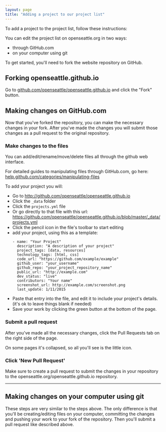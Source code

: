 ```yaml
---
layout: page
title: "Adding a project to our project list"
---
```


To add a project to the project list, follow these instructions:

You can edit the project list on openseattle.org in two ways:

- through GitHub.com
- on your computer using git

To get started, you'll need to fork the website repository on GitHub.

## Forking openseattle.github.io

Go to [github.com/openseattle/openseattle.github.io](https://github.com/openseattle/openseattle.github.io) and click the "Fork" button.

## Making changes on GitHub.com

Now that you've forked the repository, you can make the necessary changes in your fork. After you've made the changes you will submit those changes as a pull request to the original repository.


### Make changes to the files
You can add/edit/rename/move/delete files all through the github web interface.

For detailed guides to manipulating files through GitHub.com, go here: [help.github.com/categories/manipulating-files](https://help.github.com/categories/manipulating-files/)

To add your project you will: 

- Go to http://github.com/openseattle/openseattle.github.io
- Click the `_data` folder
- Click the `projects.yml` file
- Or go directly to that file with this url: https://github.com/openseattle/openseattle.github.io/blob/master/_data/projects.yml
- Click the pencil icon in the file's toolbar to start editing
- add your project, using this as a template:
  ```
  - name: "Your Project"
    description: "A description of your project"
    project_tags: [data, resources]
    technology_tags: [html, css]
    code_url: "https://github.com/example/example"
    github_user: "your_username"
    github_repo: "your_project_repository_name"
    public_url: "http://example.com"
    dev_status: "live"
    contributors: "Your name"
    screenshot_url: http://example.com/screenshot.png
    last_update: 1/11/2015
  ```
- Paste that entry into the file, and edit it to include your project's details. (it's ok to leave things blank if needed)
- Save your work by clicking the green button at the bottom of the page.

### Submit a pull request
After you've made all the necessary changes, click the Pull Requests tab on the right side of the page. 

On some pages it's collapsed, so all you'll see is the little icon.

### Click 'New Pull Request'

Make sure to create a pull request to submit the changes in your repository to the openseattle.org/openseattle.github.io repository.

---

## Making changes on your computer using git

These steps are very similar to the steps above. The only difference is that you'll be creating/editing files on your computer, committing the changes and pushing your work to your fork of the repository. Then you'll submit a pull request like described above.
